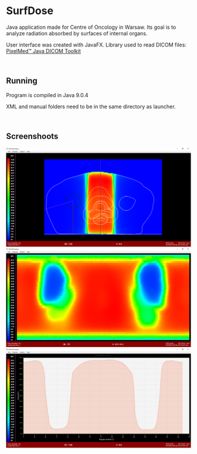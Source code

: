 # SurfDose
Java application made for Centre of Oncology in Warsaw.
Its goal is to analyze radiation absorbed by surfaces of internal organs.

User interface was created with JavaFX.
Library used to read DICOM files:
[PixelMed™ Java DICOM Toolkit](http://www.pixelmed.com/dicomtoolkit.html)

&nbsp;
## Running
Program is compiled in Java 9.0.4

XML and manual folders need to be in the same directory as launcher.

&nbsp;
## Screenshoots
![Screen 1](screenshoots/data.png?raw=true "Data loaded from DICOM files")
![Screen 2](screenshoots/surface.png?raw=true "Surface of internal organ seen from the inside")
![Screen 3](screenshoots/chart.png?raw=true "Dose absorbed by a specific slice of surface")
